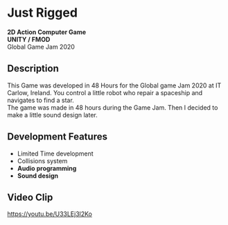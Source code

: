 # Just Rigged 
**2D Action Computer Game   
UNITY / FMOD**  
Global Game Jam 2020
## Description
This Game was developed in 48 Hours for the Global game Jam 2020 at IT Carlow, Ireland. 
You control a little robot who repair a spaceship and navigates to find a star.   
The game was made in 48 hours during the Game Jam. Then I decided to make a little sound design later. 

## Development Features
- Limited Time development
- Collisions system
- **Audio programming** 
- **Sound design** 
## Video Clip 
https://youtu.be/U33LEj3l2Ko
